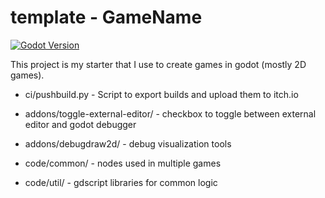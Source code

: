 # template - GameName

[![Godot Version](https://img.shields.io/badge/Godot-4.3-blue)](https://godotengine.org/download/)

This project is my starter that I use to create games in godot (mostly 2D games).

* ci/pushbuild.py - Script to export builds and upload them to itch.io
* addons/toggle-external-editor/ - checkbox to toggle between external editor and godot debugger
* addons/debugdraw2d/ - debug visualization tools

* code/common/ - nodes used in multiple games
* code/util/ - gdscript libraries for common logic
